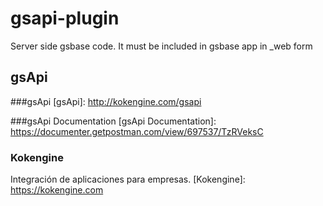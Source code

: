 # gsapi-plugin
Server side gsbase code. It must be included in gsbase app in _web form

## gsApi

###gsApi
[gsApi]: http://kokengine.com/gsapi

###gsApi Documentation
[gsApi Documentation]: https://documenter.getpostman.com/view/697537/TzRVeksC

### Kokengine
Integración de aplicaciones para empresas.
[Kokengine]: https://kokengine.com

[Jorge Gant Ballesteros]: https://jorgegant.com
